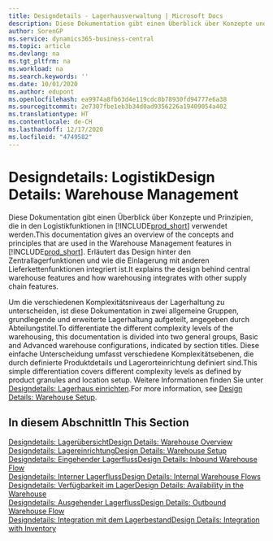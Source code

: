 ```yaml
---
title: Designdetails - Lagerhausverwaltung | Microsoft Docs
description: Diese Dokumentation gibt einen Überblick über Konzepte und Prinzipien, die in den Logistikfunktionen in  Business Central.
author: SorenGP
ms.service: dynamics365-business-central
ms.topic: article
ms.devlang: na
ms.tgt_pltfrm: na
ms.workload: na
ms.search.keywords: ''
ms.date: 10/01/2020
ms.author: edupont
ms.openlocfilehash: ea9974a8fb63d4e119cdc8b78930fd94777e6a38
ms.sourcegitcommit: 2e7307fbe1eb3b34d0ad9356226a19409054a402
ms.translationtype: HT
ms.contentlocale: de-CH
ms.lasthandoff: 12/17/2020
ms.locfileid: "4749582"
---
```

# <a name="design-details-warehouse-management"></a><span data-ttu-id="ea2f5-103">Designdetails: Logistik</span><span class="sxs-lookup"><span data-stu-id="ea2f5-103">Design Details: Warehouse Management</span></span>
<span data-ttu-id="ea2f5-104">Diese Dokumentation gibt einen Überblick über Konzepte und Prinzipien, die in den Logistikfunktionen in [!INCLUDE[prod_short](includes/prod_short.md)] verwendet werden.</span><span class="sxs-lookup"><span data-stu-id="ea2f5-104">This documentation gives an overview of the concepts and principles that are used in the Warehouse Management features in [!INCLUDE[prod_short](includes/prod_short.md)].</span></span> <span data-ttu-id="ea2f5-105">Erläutert das Design hinter den Zentrallagerfunktionen und wie die Einlagerung mit anderen Lieferkettenfunktionen integriert ist.</span><span class="sxs-lookup"><span data-stu-id="ea2f5-105">It explains the design behind central warehouse features and how warehousing integrates with other supply chain features.</span></span>  

<span data-ttu-id="ea2f5-106">Um die verschiedenen Komplexitätsniveaus der Lagerhaltung zu unterscheiden, ist diese Dokumentation in zwei allgemeine Gruppen, grundlegende und erweiterte Lagerhaltung aufgeteilt, angegeben durch Abteilungstitel.</span><span class="sxs-lookup"><span data-stu-id="ea2f5-106">To differentiate the different complexity levels of the warehousing, this documentation is divided into two general groups, Basic and Advanced warehouse configurations, indicated by section titles.</span></span> <span data-ttu-id="ea2f5-107">Diese einfache Unterscheidung umfasst verschiedene Komplexitätsebenen, die durch definierte Produktdetails und Lagerorteinrichtung definiert sind.</span><span class="sxs-lookup"><span data-stu-id="ea2f5-107">This simple differentiation covers different complexity levels as defined by product granules and location setup.</span></span> <span data-ttu-id="ea2f5-108">Weitere Informationen finden Sie unter [Designdetails: Lagerhaus einrichten](design-details-warehouse-setup.md).</span><span class="sxs-lookup"><span data-stu-id="ea2f5-108">For more information, see [Design Details: Warehouse Setup](design-details-warehouse-setup.md).</span></span>  

## <a name="in-this-section"></a><span data-ttu-id="ea2f5-109">In diesem Abschnitt</span><span class="sxs-lookup"><span data-stu-id="ea2f5-109">In This Section</span></span>  
[<span data-ttu-id="ea2f5-110">Designdetails: Lagerübersicht</span><span class="sxs-lookup"><span data-stu-id="ea2f5-110">Design Details: Warehouse Overview</span></span>](design-details-warehouse-overview.md)  
[<span data-ttu-id="ea2f5-111">Designdetails: Lagereinrichtung</span><span class="sxs-lookup"><span data-stu-id="ea2f5-111">Design Details: Warehouse Setup</span></span>](design-details-warehouse-setup.md)  
[<span data-ttu-id="ea2f5-112">Designdetails: Eingehender Lagerfluss</span><span class="sxs-lookup"><span data-stu-id="ea2f5-112">Design Details: Inbound Warehouse Flow</span></span>](design-details-inbound-warehouse-flow.md)  
[<span data-ttu-id="ea2f5-113">Designdetails: Interner Lagerfluss</span><span class="sxs-lookup"><span data-stu-id="ea2f5-113">Design Details: Internal Warehouse Flows</span></span>](design-details-internal-warehouse-flows.md)  
[<span data-ttu-id="ea2f5-114">Designdetails: Verfügbarkeit im Lager</span><span class="sxs-lookup"><span data-stu-id="ea2f5-114">Design Details: Availability in the Warehouse</span></span>](design-details-availability-in-the-warehouse.md)  
[<span data-ttu-id="ea2f5-115">Designdetails: Ausgehender Lagerfluss</span><span class="sxs-lookup"><span data-stu-id="ea2f5-115">Design Details: Outbound Warehouse Flow</span></span>](design-details-outbound-warehouse-flow.md)  
[<span data-ttu-id="ea2f5-116">Designdetails: Integration mit dem Lagerbestand</span><span class="sxs-lookup"><span data-stu-id="ea2f5-116">Design Details: Integration with Inventory</span></span>](design-details-integration-with-inventory.md)
